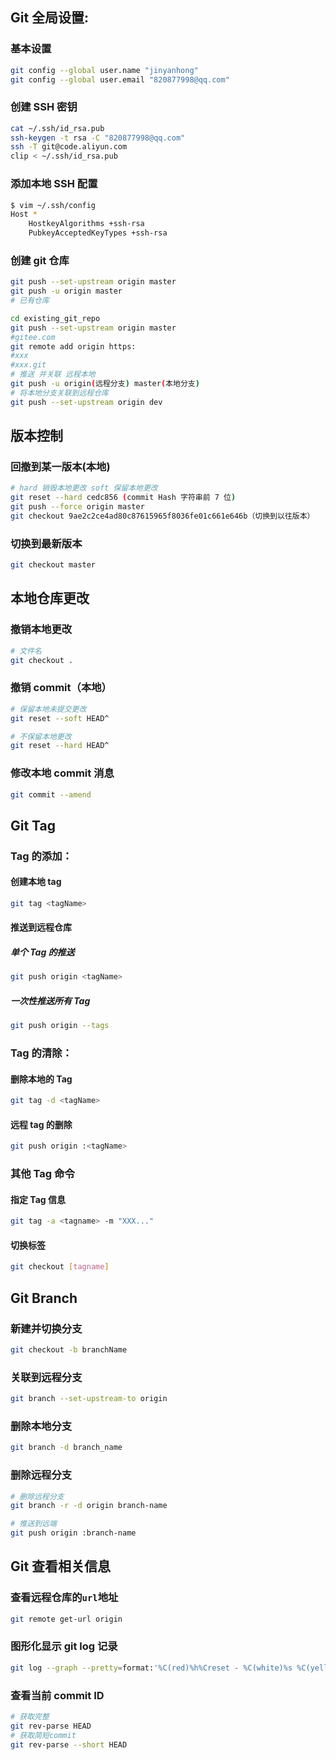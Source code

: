 ## Git 全局设置:

### 基本设置

```bash
git config --global user.name "jinyanhong"
git config --global user.email "820877998@qq.com"
```

### 创建 SSH 密钥

```bash
cat ~/.ssh/id_rsa.pub
ssh-keygen -t rsa -C "820877998@qq.com"
ssh -T git@code.aliyun.com
clip < ~/.ssh/id_rsa.pub
```

### 添加本地 SSH 配置

```bash
$ vim ~/.ssh/config
Host *
	HostkeyAlgorithms +ssh-rsa
	PubkeyAcceptedKeyTypes +ssh-rsa
```

### 创建 git 仓库

```bash
git push --set-upstream origin master
git push -u origin master
# 已有仓库

cd existing_git_repo
git push --set-upstream origin master
#gitee.com
git remote add origin https:
#xxx
#xxx.git
# 推送 并关联 远程本地
git push -u origin(远程分支) master(本地分支)
# 将本地分支关联到远程仓库
git push --set-upstream origin dev

```

## 版本控制

### 回撤到某一版本(本地)

```bash
# hard 销毁本地更改 soft 保留本地更改
git reset --hard cedc856 (commit Hash 字符串前 7 位)
git push --force origin master
git checkout 9ae2c2ce4ad80c87615965f8036fe01c661e646b（切换到以往版本）
```

### 切换到最新版本

```bash
git checkout master
```

## 本地仓库更改

### 撤销本地更改

```bash
# 文件名
git checkout .
```

### 撤销 commit（本地）

```bash
# 保留本地未提交更改
git reset --soft HEAD^

# 不保留本地更改
git reset --hard HEAD^
```

### 修改本地 commit 消息

```bash
git commit --amend
```

## Git Tag

### Tag 的添加：

#### 创建本地 tag

```bash
git tag <tagName>
```

#### 推送到远程仓库

##### 单个 Tag 的推送

```bash
git push origin <tagName>
```

##### 一次性推送所有 Tag

```bash
git push origin --tags
```

### Tag 的清除：

#### 删除本地的 Tag

```bash
git tag -d <tagName>
```

#### 远程 tag 的删除

```bash
git push origin :<tagName>
```

### 其他 Tag 命令

#### 指定 Tag 信息

```bash
git tag -a <tagname> -m "XXX..."
```

#### 切换标签

```bash
git checkout [tagname]
```

## Git Branch

### 新建并切换分支

```bash
git checkout -b branchName
```

### 关联到远程分支

```bash
git branch --set-upstream-to origin
```

### 删除本地分支

```bash
git branch -d branch_name
```

### 删除远程分支

```bash
# 删除远程分支
git branch -r -d origin branch-name

# 推送到远端
git push origin :branch-name
```

## Git 查看相关信息

### 查看远程仓库的`url`地址

```bash
git remote get-url origin
```

### 图形化显示 git log 记录

```bash
git log --graph --pretty=format:'%C(red)%h%Creset - %C(white)%s %C(yellow)%d %C(cyan)（%cr）%Creset %C(green)<%an> '
```

### 查看当前 commit ID

```bash
# 获取完整
git rev-parse HEAD
# 获取简短commit
git rev-parse --short HEAD
```
